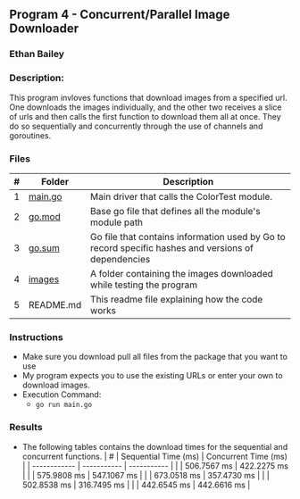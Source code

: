 ## Program 4 - Concurrent/Parallel Image Downloader
### Ethan Bailey
### Description:

This program invloves functions that download images from a specified url.
One downloads the images individually, and the other two receives a slice of urls
and then calls the first function to download them all at once.
They do so sequentially and concurrently through the use of channels and goroutines.

### Files

|   #   | Folder             | Description                                        |
| :---: | ---------------- | -------------------------------------------------- |
|   1   | [main.go](https://github.com/EthanJBailey/4143-PLC/tree/main/Assignments/P04/main.go)          | Main driver that calls the ColorTest module. |
|   2   | [go.mod](https://github.com/EthanJBailey/4143-PLC/tree/main/Assignments/P04/go.mod)            | Base go file that defines all the module's module path |
|   3   | [go.sum](https://github.com/EthanJBailey/4143-PLC/tree/main/Assignments/P04/go.sum)            | Go file that contains information used by Go to record specific hashes and versions of dependencies |
|   4   | [images](https://github.com/EthanJBailey/4143-PLC/tree/main/Assignments/P04/go.sum)              | A folder containing the images downloaded while testing the program      |
|   5   | README.md          | This readme file explaining how the code works     |

### Instructions

- Make sure you download pull all files from the package that you want to use
- My program expects you to use the existing URLs or enter your own to download images.
- Execution Command:
  - `go run main.go`
  

### Results

- The following tables contains the download times for the sequential and concurrent functions.
  | #   | Sequential Time (ms) | Concurrent Time (ms) |
  | ------------    | ----------- | ----------- |
  |                 | 506.7567 ms | 422.2275 ms |
  |                 | 575.9808 ms | 547.1067 ms |
  |                 | 673.0518 ms | 357.4730 ms |
  |                 | 502.8538 ms | 316.7495 ms |
  |                 | 442.6545 ms | 442.6616 ms |

  
